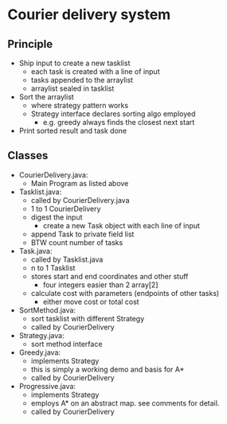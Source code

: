 # Courier delivery system

## Principle

* Ship input to create a new tasklist
    * each task is created with a line of input
    * tasks appended to the arraylist
    * arraylist sealed in tasklist
* Sort the arraylist
    * where strategy pattern works
    * Strategy interface declares sorting algo employed
        * e.g. greedy always finds the closest next start
* Print sorted result and task done

## Classes

* CourierDelivery.java:
    * Main Program as listed above
* Tasklist.java:
    * called by CourierDelivery.java
    * 1 to 1 CourierDelivery
    * digest the input
        * create a new Task object with each line of input
    * append Task to private field list
    * BTW count number of tasks
* Task.java:
    * called by Tasklist.java
    * n to 1 Tasklist
    * stores start and end coordinates and other stuff
        * four integers easier than 2 array[2]
    * calculate cost with parameters (endpoints of other tasks)
        * either move cost or total cost
* SortMethod.java:
    * sort tasklist with different Strategy
    * called by CourierDelivery
* Strategy.java:
    * sort method interface
* Greedy.java:
    * implements Strategy
    * this is simply a working demo and basis for A*
    * called by CourierDelivery
* Progressive.java:
    * implements Strategy
    * employs A* on an abstract map. see comments for detail.
    * called by CourierDelivery